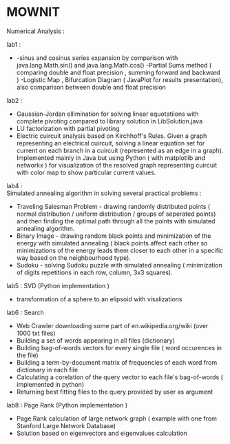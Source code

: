 # MOWNIT
Numerical Analysis :


lab1 : 

- -sinus and cosinus series expansion by comparison with java.lang.Math.sin() and java.lang.Math.cos()
-Partial Sums method ( comparing double and float precision , summing forward and backward )
-Logistic Map , Bifurcation Diagram ( JavaPlot for results presentation), also comparison between double and float precision

 

lab2 :

- Gaussian-Jordan ellimination for solving linear equotatiions with complete pivoting compared to library solution in LibSolution.java
- LU factorization with partial pivoting
- Electric cuircuit analysis based on Kirchhoff's Rules. Given a graph representing an electrical cuircuit, solving a linear equation set for current on each branch in a cuircuit (represented as an edge in a graph). Implemented mainly in Java but using Python ( with matplotlib and networkx ) for visualization of the resolved graph representing cuircuit with color map to show particular current values.



lab4 :   
Simulated annealing algorithm in solving several practical problems : 

- Traveling Salesman Problem - drawing randomly distributed points ( normal distribution / uniform distribution / groups of seperated points) and then finding the optimal path through all the points with simulated annealing algorithm.
- Binary Image - drawing random black points and minimization of the energy with simulated annealing ( black points affect each other so minimizations of the energy leads them closer to each other in a specific way based on the neighbourhood type).
- Sudoku - solving Sudoku puzzle with simulated annealing ( minimization of digits repetitions in each row, column, 3x3 squares).


lab5 :
SVD (Python implementation )
- transformation of a sphere to an elipsoid with visalizations


lab6 :
Search 
- Web Crawler downloading some part of en.wikipedia.org/wiki (over 1000 txt files)
- Building a set of words appearing in all files (dictionary)
- Building bag-of-words vectors for every single file ( word occurences in the file)
- Building a term-by-document matrix of frequencies of each word from dictionary in each file 
- Calculating a corelation of the query vector to each file's bag-of-words ( implemented in python)
- Returning best fitting files to the query provided by user as argument 


lab8 :
Page Rank  (Python implementation )
- Page Rank calculation of large network graph ( example with one from Stanford Large Network Database)
- Solution based on eigenvectors and eigenvalues calculation

